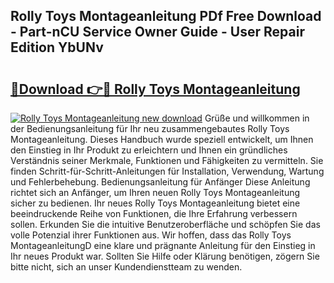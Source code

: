 ## Rolly Toys Montageanleitung PDf Free Download - Part-nCU Service Owner Guide - User Repair Edition YbUNv

# <h2><a href="http://df83ue.blite.top/?on=Rolly+Toys+Montageanleitung">🔗Download 👉🔴 Rolly Toys Montageanleitung</a></h2>

[![Rolly Toys Montageanleitung new download](https://i.imgur.com/lujVjoI.png)](http://df83ue.blite.top/?on=Rolly+Toys+Montageanleitung)
Grüße und willkommen in der Bedienungsanleitung für Ihr neu zusammengebautes Rolly Toys Montageanleitung. Dieses Handbuch wurde speziell entwickelt, um Ihnen den Einstieg in Ihr Produkt zu erleichtern und Ihnen ein gründliches Verständnis seiner Merkmale, Funktionen und Fähigkeiten zu vermitteln. Sie finden Schritt-für-Schritt-Anleitungen für Installation, Verwendung, Wartung und Fehlerbehebung. Bedienungsanleitung für Anfänger Diese Anleitung richtet sich an Anfänger, um Ihren neuen Rolly Toys Montageanleitung sicher zu bedienen. Ihr neues Rolly Toys Montageanleitung bietet eine beeindruckende Reihe von Funktionen, die Ihre Erfahrung verbessern sollen. Erkunden Sie die intuitive Benutzeroberfläche und schöpfen Sie das volle Potenzial ihrer Funktionen aus. Wir hoffen, dass das Rolly Toys MontageanleitungD eine klare und prägnante Anleitung für den Einstieg in Ihr neues Produkt war. Sollten Sie Hilfe oder Klärung benötigen, zögern Sie bitte nicht, sich an unser Kundendienstteam zu wenden.
